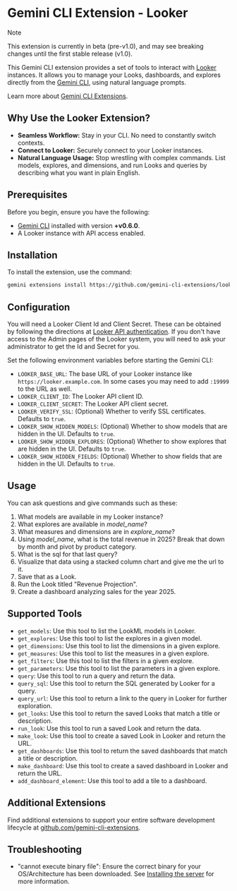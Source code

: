 # Gemini CLI Extension - Looker

> [!NOTE]
> This extension is currently in beta (pre-v1.0), and may see breaking changes until the first stable release (v1.0).

This Gemini CLI extension provides a set of tools to interact with [Looker](https://cloud.google.com/looker/docs) instances. It allows you to manage your Looks, dashboards, and explores directly from the [Gemini CLI](https://google-gemini.github.io/gemini-cli/), using natural language prompts.

Learn more about [Gemini CLI Extensions](https://github.com/google-gemini/gemini-cli/blob/main/docs/extension.md).

## Why Use the Looker Extension?

*   **Seamless Workflow:** Stay in your CLI. No need to constantly switch contexts.
*   **Connect to Looker:** Securely connect to your Looker instances.
*   **Natural Language Usage:** Stop wrestling with complex commands. List models, explores, and dimensions, and run Looks and queries by describing what you want in plain English.

## Prerequisites

Before you begin, ensure you have the following:

*   [Gemini CLI](https://github.com/google-gemini/gemini-cli) installed with version **+v0.6.0**.
*   A Looker instance with API access enabled.

## Installation

To install the extension, use the command:

```bash
gemini extensions install https://github.com/gemini-cli-extensions/looker
```

## Configuration

You will need a Looker Client Id and Client Secret. These can be obtained by
following the directions at [Looker API authentication](https://cloud.google.com/looker/docs/api-auth#authentication_with_an_sdk). If you
don't have access to the Admin pages of the Looker system, you will need to ask
your administrator to get the Id and Secret for you.

Set the following environment variables before starting the Gemini CLI:

*   `LOOKER_BASE_URL`: The base URL of your Looker instance like
    `https://looker.example.com`. In some cases you may need to add `:19999` to
    the URL as well.
*   `LOOKER_CLIENT_ID`: The Looker API client ID.
*   `LOOKER_CLIENT_SECRET`: The Looker API client secret.
*   `LOOKER_VERIFY_SSL`: (Optional) Whether to verify SSL certificates. Defaults to `true`.
*   `LOOKER_SHOW_HIDDEN_MODELS`: (Optional) Whether to show models that are
    hidden in the UI. Defaults to `true`.
*   `LOOKER_SHOW_HIDDEN_EXPLORES`: (Optional) Whether to show explores that are
    hidden in the UI. Defaults to `true`.
*   `LOOKER_SHOW_HIDDEN_FIELDS`: (Optional) Whether to show fields that are
    hidden in the UI. Defaults to `true`.


## Usage
You can ask questions and give commands such as these:

1. What models are available in my Looker instance?
2. What explores are available in *model_name*?
3. What measures and dimensions are in *explore_name*?
4. Using *model_name*, what is the total revenue in 2025? Break that
   down by month and pivot by product category.
5. What is the sql for that last query?
6. Visualize that data using a stacked column chart and give me the url to it.
7. Save that as a Look.
8. Run the Look titled "Revenue Projection".
9. Create a dashboard analyzing sales for the year 2025.

## Supported Tools

* `get_models`: Use this tool to list the LookML models in Looker.
* `get_explores`: Use this tool to list the explores in a given model.
* `get_dimensions`: Use this tool to list the dimensions in a given explore.
* `get_measures`: Use this tool to list the measures in a given explore.
* `get_filters`: Use this tool to list the filters in a given explore.
* `get_parameters`: Use this tool to list the parameters in a given explore.
* `query`: Use this tool to run a query and return the data.
* `query_sql`: Use this tool to return the SQL generated by Looker for a query.
* `query_url`: Use this tool to return a link to the query in Looker for further exploration.
* `get_looks`: Use this tool to return the saved Looks that match a title or description.
* `run_look`: Use this tool to run a saved Look and return the data.
* `make_look`: Use this tool to create a saved Look in Looker and return the URL.
* `get_dashboards`: Use this tool to return the saved dashboards that match a title or description.
* `make_dashboard`: Use this tool to create a saved dashboard in Looker and return the URL.
* `add_dashboard_element`: Use this tool to add a tile to a dashboard.

## Additional Extensions

Find additional extensions to support your entire software development lifecycle at [github.com/gemini-cli-extensions](https://github.com/gemini-cli-extensions).

## Troubleshooting

* "cannot execute binary file": Ensure the correct binary for your OS/Architecture has been downloaded. See [Installing the server](https://googleapis.github.io/genai-toolbox/getting-started/introduction/#installing-the-server) for more information.
